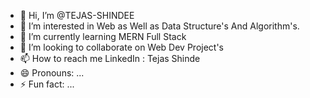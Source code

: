 - 👋 Hi, I’m @TEJAS-SHINDEE
- 👀 I’m interested in Web as Well as Data Structure's And Algorithm's.
- 🌱 I’m currently learning MERN Full Stack
- 💞️ I’m looking to collaborate on Web Dev Project's
- 📫 How to reach me LinkedIn : Tejas Shinde
- 😄 Pronouns: ...
- ⚡ Fun fact: ...

<!---
TEJAS-SHINDEE/TEJAS-SHINDEE is a ✨ special ✨ repository because its `README.md` (this file) appears on your GitHub profile.
You can click the Preview link to take a look at your changes.
--->
